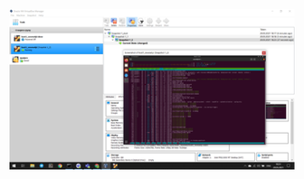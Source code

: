 ![alt text](https://github.com/anvforgit/DevOps_online_Dnipro_2021Q2/blob/2531608304eaaf6c34eb2028f7f1108a46c9f8d9/M2/task2.1/2021-03-20.png)

